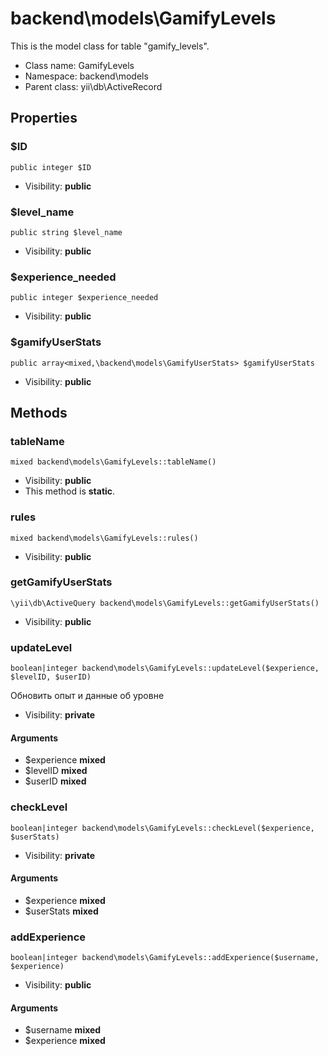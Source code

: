 backend\models\GamifyLevels
===============

This is the model class for table &quot;gamify_levels&quot;.




* Class name: GamifyLevels
* Namespace: backend\models
* Parent class: yii\db\ActiveRecord





Properties
----------


### $ID

    public integer $ID





* Visibility: **public**


### $level_name

    public string $level_name





* Visibility: **public**


### $experience_needed

    public integer $experience_needed





* Visibility: **public**


### $gamifyUserStats

    public array<mixed,\backend\models\GamifyUserStats> $gamifyUserStats





* Visibility: **public**


Methods
-------


### tableName

    mixed backend\models\GamifyLevels::tableName()





* Visibility: **public**
* This method is **static**.




### rules

    mixed backend\models\GamifyLevels::rules()





* Visibility: **public**




### getGamifyUserStats

    \yii\db\ActiveQuery backend\models\GamifyLevels::getGamifyUserStats()





* Visibility: **public**




### updateLevel

    boolean|integer backend\models\GamifyLevels::updateLevel($experience, $levelID, $userID)

Обновить опыт и данные об уровне



* Visibility: **private**


#### Arguments
* $experience **mixed**
* $levelID **mixed**
* $userID **mixed**



### checkLevel

    boolean|integer backend\models\GamifyLevels::checkLevel($experience, $userStats)





* Visibility: **private**


#### Arguments
* $experience **mixed**
* $userStats **mixed**



### addExperience

    boolean|integer backend\models\GamifyLevels::addExperience($username, $experience)





* Visibility: **public**


#### Arguments
* $username **mixed**
* $experience **mixed**

